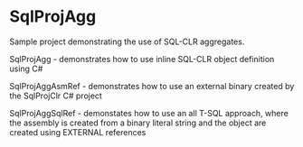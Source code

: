 SqlProjAgg
========

Sample project demonstrating the use of SQL-CLR aggregates.

SqlProjAgg - demonstrates how to use inline SQL-CLR object definition using C#

SqlProjAggAsmRef - demonstrates how to use an external binary created by the SqlProjClr C# project

SqlProjAggSqlRef - demonstates how to use an all T-SQL approach, where the assembly is created from a binary literal string and the object are created using EXTERNAL references
